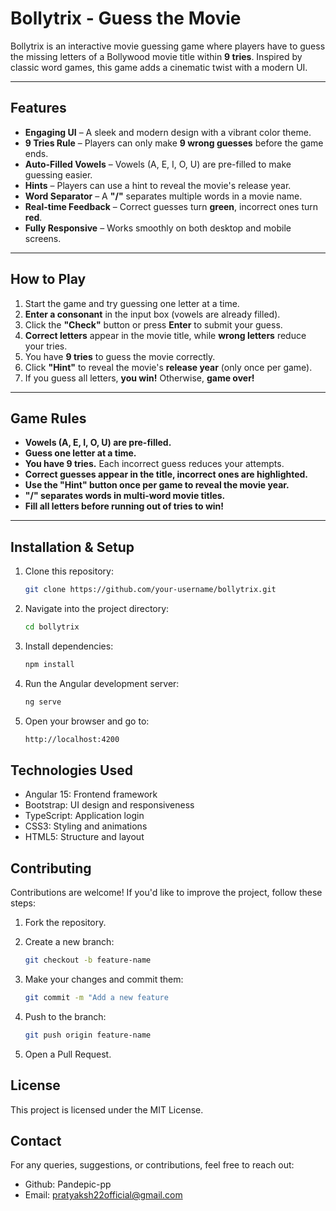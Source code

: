 # Bollytrix - Guess the Movie

Bollytrix is an interactive movie guessing game where players have to guess the missing letters of a Bollywood movie title within **9 tries**. Inspired by classic word games, this game adds a cinematic twist with a modern UI.

---

## Features

- **Engaging UI** – A sleek and modern design with a vibrant color theme.
- **9 Tries Rule** – Players can only make **9 wrong guesses** before the game ends.
- **Auto-Filled Vowels** – Vowels (A, E, I, O, U) are pre-filled to make guessing easier.
- **Hints** – Players can use a hint to reveal the movie's release year.
- **Word Separator** – A **"/"** separates multiple words in a movie name.
- **Real-time Feedback** – Correct guesses turn **green**, incorrect ones turn **red**.
- **Fully Responsive** – Works smoothly on both desktop and mobile screens.

---

## How to Play

1. Start the game and try guessing one letter at a time.
2. **Enter a consonant** in the input box (vowels are already filled).
3. Click the **"Check"** button or press **Enter** to submit your guess.
4. **Correct letters** appear in the movie title, while **wrong letters** reduce your tries.
5. You have **9 tries** to guess the movie correctly.
6. Click **"Hint"** to reveal the movie's **release year** (only once per game).
7. If you guess all letters, **you win!** Otherwise, **game over!**

---

## Game Rules

- **Vowels (A, E, I, O, U) are pre-filled.**
- **Guess one letter at a time.**
- **You have 9 tries.** Each incorrect guess reduces your attempts.
- **Correct guesses appear in the title, incorrect ones are highlighted.**
- **Use the "Hint" button once per game to reveal the movie year.**
- **"/" separates words in multi-word movie titles.**
- **Fill all letters before running out of tries to win!**

---

## Installation & Setup

1. Clone this repository:

   ```sh
   git clone https://github.com/your-username/bollytrix.git
   ```
   
2. Navigate into the project directory:

   ```sh
   cd bollytrix
   ```
   
3. Install dependencies:

   ```sh
   npm install
   ```

4. Run the Angular development server:

   ```sh
   ng serve
   ```

5. Open your browser and go to:

   ```sh
   http://localhost:4200
   ```

## Technologies Used

- Angular 15: Frontend framework
- Bootstrap: UI design and responsiveness
- TypeScript: Application login
- CSS3: Styling and animations
- HTML5: Structure and layout

## Contributing

Contributions are welcome! If you'd like to improve the project, follow these steps:

1. Fork the repository.
   
2. Create a new branch:
   
   ```sh
   git checkout -b feature-name
   ```
   
3. Make your changes and commit them:
   
   ```sh
   git commit -m "Add a new feature
   ```
   
4. Push to the branch:

   ```sh
   git push origin feature-name
   ```

5. Open a Pull Request.

## License
This project is licensed under the MIT License.

## Contact

For any queries, suggestions, or contributions, feel free to reach out:

- Github: Pandepic-pp
- Email: pratyaksh22official@gmail.com
   
   
   

   
